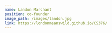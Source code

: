 ```yaml
---
name: Landon Marchant
position: co-founder
image_path: /images/landon.jpg
link: https://londonmeanswild.github.io/CS376/
---
```

<link rel="canonical" href="https://londonmeanswild.github.io/CS376/">
